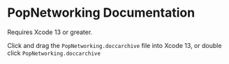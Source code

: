 # PopNetworking Documentation

Requires Xcode 13 or greater.

Click and drag the `PopNetworking.doccarchive` file into Xcode 13, or double click `PopNetworking.doccarchive`
